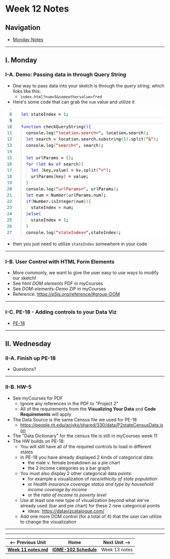 # Week 12 Notes

## Navigation

- [Monday Notes](#monday)

<!--
- [Wednesday Notes](#wednesday)
- [Friday Notes](#friday)
-->

<hr>

<a id="monday" />

## I. Monday



### I-A. Demo: Passing data in through Query String
- One way to pass data into your sketch is through the *query string*, which lloks like this:
  - `index.html?num=5&someothervalue=fred`
- Here's some code that can grab the `num` value and utilize it

![screenshot](_images/query-string.png)

- then you just need to utilize  `stateIndex` somewhere in your code

<hr>

### I-B. User Control with HTML Form Elements
- More commonly, we want to give the user easy to use ways to modify our sketch!
- See *html DOM elements* PDF in myCourses
- See *DOM-elements-Demo* ZIP in myCourses
- Reference: https://p5js.org/reference/#group-DOM

<hr>


### I-C. PE-18 - Adding controls to your Data Viz
- [PE-18](../docs/pe-18.md)

<hr>

## II. Wednesday

### II-A. Finish up PE-18
- Questions?

<hr>

### II-B. HW-5
- See myCourses for PDF
  - Ignore any references in the PDF to "Project 2"
  - All of the requirements from the **Visualizing Your Data** and **Code Requirements** will apply
- The Data Source is the same Census file we used for PE-18
  - https://people.rit.edu/acjvks/shared/330/data/P2stateCensusData.json
- The "Data Dictionary" for the census file is still in myCourses week 11 
- The HW builds on PE-18:
  - You will still have all of the required controls to load in different states
  - In PE-18 you have already displayed 2 kinds of categorical data:
    - the male v. female breakdown as a pie chart
    - the 2 income categories as a bar graph
  - You must also display 2 other categorical data points:
    - for example a visualization of *race/ethicity of state population*
    - or *Health insurance coverage status and type by household income coverage by income*
    - or the *ratio of income to poverty level*
  - Use at least one new type of visualization beyond what we've already used (bar and pie chart) for these 2 new categorical points
    - ideas: https://datavizcatalogue.com/
  - Add one more DOM control (for a total of 4) that the user can utilize to change the visualization
  


<hr><hr>

| <-- Previous Unit | Home | Next Unit -->
| --- | --- | --- 
| [**Week 11 notes.md**](11.md)     |  [**IGME-102 Schedule**](../schedule.md) | Week 13 notes
